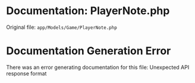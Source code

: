 # Documentation: PlayerNote.php

Original file: `app/Models/Game/PlayerNote.php`

# Documentation Generation Error

There was an error generating documentation for this file: Unexpected API response format